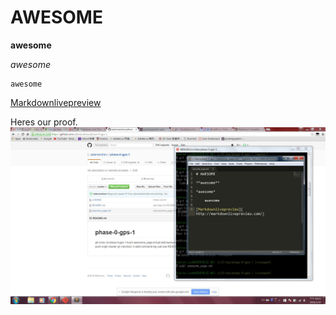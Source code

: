 # AWESOME

**awesome**

*awesome*

    awesome

[Markdownlivepreview](http://markdownlivepreview.com/)

Heres our proof. ![Screenshot working together](https://raw.githubusercontent.com/adamandrew/phase-0-gps-1/master/screenshot.jpg)